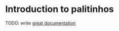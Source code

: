 # Introduction to palitinhos

TODO: write [great documentation](http://jacobian.org/writing/what-to-write/)
